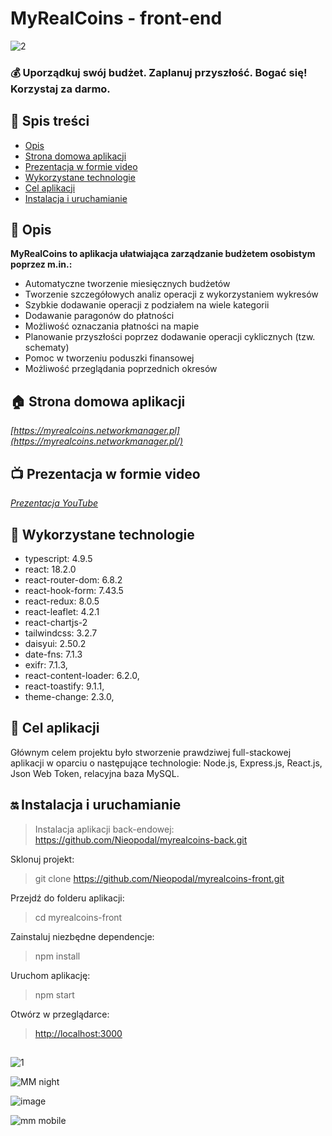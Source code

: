 # MyRealCoins - front-end

![2](https://user-images.githubusercontent.com/123494717/231288911-a7dddf12-7e41-4613-8cd4-0ab9e1acf9dc.jpg)

### 💰 Uporządkuj swój budżet. Zaplanuj przyszłość. Bogać się! Korzystaj za darmo. ###

## 📖 Spis treści

* [Opis](#-opis)
* [Strona domowa aplikacji](#-strona-domowa-aplikacji)
* [Prezentacja w formie video](#-prezentacja-w-formie-video)
* [Wykorzystane technologie](#-wykorzystane-technologie)
* [Cel aplikacji](#-cel-aplikacji)
* [Instalacja i uruchamianie](#-instalacja-i-uruchamianie)

## 🛫 Opis

**MyRealCoins to aplikacja ułatwiająca zarządzanie budżetem osobistym poprzez m.in.:**
+ Automatyczne tworzenie miesięcznych budżetów
+ Tworzenie szczegółowych analiz operacji z wykorzystaniem wykresów
+ Szybkie dodawanie operacji z podziałem na wiele kategorii
+ Dodawanie paragonów do płatności
+ Możliwość oznaczania płatności na mapie
+ Planowanie przyszłości poprzez dodawanie operacji cyklicznych (tzw. schematy)
+ Pomoc w tworzeniu poduszki finansowej
+ Możliwość przeglądania poprzednich okresów

## 🏠 Strona domowa aplikacji
*[https://myrealcoins.networkmanager.pl](https://myrealcoins.networkmanager.pl/)*

## 📺 Prezentacja w formie video
*[Prezentacja YouTube](https://www.youtube.com/watch?v=tmMuwFnOPEA)*

## 🔧 Wykorzystane technologie

+ typescript: 4.9.5
+ react: 18.2.0
+ react-router-dom: 6.8.2
+ react-hook-form: 7.43.5
+ react-redux: 8.0.5
+ react-leaflet: 4.2.1
+ react-chartjs-2
+ tailwindcss: 3.2.7
+ daisyui: 2.50.2
+ date-fns: 7.1.3
+ exifr: 7.1.3, 
+ react-content-loader: 6.2.0, 
+ react-toastify: 9.1.1, 
+ theme-change: 2.3.0,

## 🧿 Cel aplikacji

Głównym celem projektu było stworzenie prawdziwej full-stackowej aplikacji w oparciu o następujące technologie: Node.js, Express.js, React.js, Json Web Token, relacyjna baza MySQL.

## ‍🔛 Instalacja i uruchamianie

> Instalacja aplikacji back-endowej: https://github.com/Nieopodal/myrealcoins-back.git

Sklonuj projekt:

> git clone https://github.com/Nieopodal/myrealcoins-front.git

Przejdź do folderu aplikacji:

> cd myrealcoins-front

Zainstaluj niezbędne dependencje:

> npm install

Uruchom aplikację:

> npm start

Otwórz w przeglądarce:

> [http://localhost:3000](http://localhost:3000)

##

![1](https://user-images.githubusercontent.com/123494717/231288940-56810172-024e-481b-9ba0-5a3f384cc31d.jpg)

![MM night](https://github.com/Nieopodal/myrealcoins-front/assets/123494717/934990a8-fd69-4252-85e7-51b7267e64a2)

![image](https://github.com/Nieopodal/myrealcoins-front/assets/123494717/bb177658-28dc-485e-a0f9-d42583e5cef9)

![mm mobile](https://github.com/Nieopodal/myrealcoins-front/assets/123494717/2f3350e1-ee0f-462a-8b62-aae095ca57c2)
